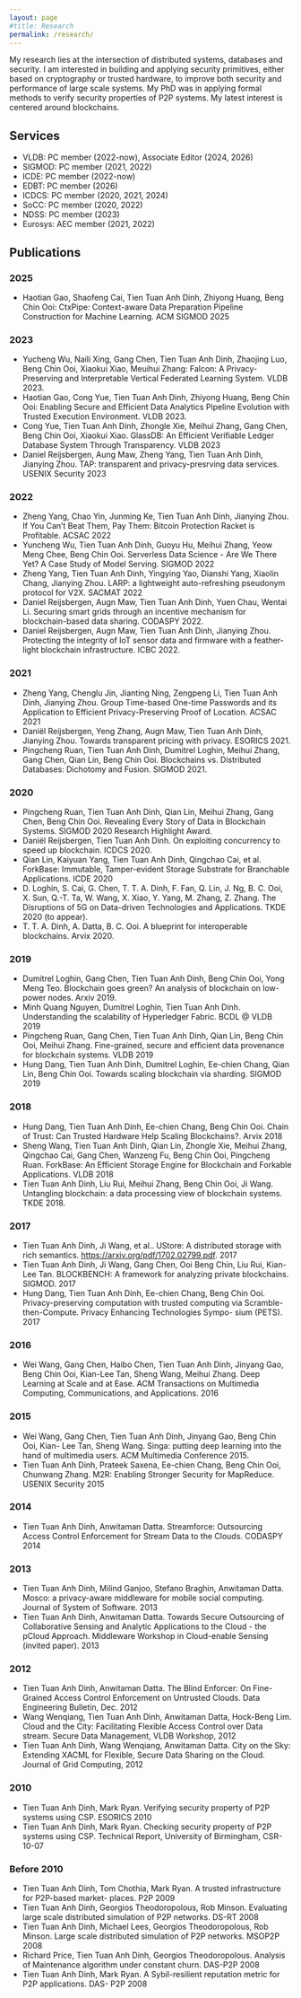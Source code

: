 ```yaml
---
layout: page
#title: Research 
permalink: /research/
---
```

My research lies at the intersection of distributed systems, databases and security. I am interested in
building and applying security primitives, either based on cryptography or trusted hardware, to improve both
security and performance of large scale systems. My PhD was in applying formal methods to verify security
properties of P2P systems. My latest interest is centered around blockchains. 

## Services
* VLDB: PC member (2022-now), Associate Editor (2024, 2026)
* SIGMOD: PC member (2021, 2022)
* ICDE: PC member (2022-now)
* EDBT: PC member (2026)
* ICDCS: PC member (2020, 2021, 2024)
* SoCC: PC member (2020, 2022)
* NDSS: PC member (2023)
* Eurosys: AEC member (2021, 2022)

## Publications

### 2025
* Haotian Gao, Shaofeng Cai, Tien Tuan Anh Dinh, Zhiyong Huang, Beng Chin Ooi: CtxPipe: Context-aware Data Preparation Pipeline Construction for Machine Learning. ACM SIGMOD 2025

### 2023
* Yucheng Wu, Naili Xing, Gang Chen, Tien Tuan Anh Dinh, Zhaojing Luo, Beng Chin Ooi, Xiaokui Xiao, Meuihui Zhang: Falcon: A Privacy-Preserving and Interpretable Vertical Federated Learning System. VLDB 2023.
* Haotian Gao, Cong Yue, Tien Tuan Anh Dinh, Zhiyong Huang, Beng Chin Ooi: Enabling Secure and Efficient Data Analytics Pipeline Evolution with Trusted Execution Environment. VLDB 2023.
* Cong Yue, Tien Tuan Anh Dinh, Zhongle Xie, Meihui Zhang, Gang Chen, Beng Chin Ooi, Xiaokui Xiao. GlassDB: An Efficient Verifiable Ledger Database System Through Transparency. VLDB 2023
* Daniel Reijsbergen, Aung Maw, Zheng Yang, Tien Tuan Anh Dinh, Jianying Zhou. TAP: transparent and privacy-presrving data services. USENIX Security 2023

### 2022
* Zheng Yang, Chao Yin, Junming Ke, Tien Tuan Anh Dinh, Jianying Zhou. If You Can’t Beat Them, Pay Them: Bitcoin Protection Racket is Profitable. ACSAC 2022
* Yuncheng Wu, Tien Tuan Anh Dinh, Guoyu Hu, Meihui Zhang, Yeow Meng Chee, Beng Chin Ooi. Serverless Data Science - Are We There Yet? A Case Study of Model Serving. SIGMOD 2022
* Zheng Yang, Tien Tuan Anh Dinh, Yingying Yao, Dianshi Yang, Xiaolin Chang, Jianying Zhou. LARP: a lightweight auto-refreshing pseudonym protocol for V2X. SACMAT 2022 
* Daniel Reijsbergen, Augn Maw, Tien Tuan Anh Dinh, Yuen Chau, Wentai Li. Securing smart grids through an incentive mechanism for blockchain-based data sharing. CODASPY 2022. 
* Daniel Reijsbergen, Augn Maw, Tien Tuan Anh Dinh, Jianying Zhou. Protecting the integrity of IoT sensor data and firmware with a feather-light blockchain infrastructure. ICBC 2022. 

### 2021
* Zheng Yang, Chenglu Jin, Jianting Ning, Zengpeng Li, Tien Tuan Anh Dinh, Jianying Zhou. Group Time-based One-time Passwords and its Application to Efficient Privacy-Preserving Proof of Location. ACSAC 2021
* Daniël Reijsbergen, Yeng Zhang, Augn Maw, Tien Tuan Anh Dinh, Jianying Zhou. Towards transparent pricing with privacy. ESORICS 2021.  
* Pingcheng Ruan, Tien Tuan Anh Dinh, Dumitrel Loghin, Meihui Zhang, Gang Chen, Qian Lin, Beng Chin Ooi.
Blockchains vs. Distributed Databases: Dichotomy and Fusion. SIGMOD 2021.

### 2020
* Pingcheng Ruan, Tien Tuan Anh Dinh, Qian Lin, Meihui Zhang, Gang Chen, Beng Chin Ooi. Revealing Every Story of Data in Blockchain Systems. SIGMOD 2020 Research Highlight Award. 
* Daniël Reijsbergen, Tien Tuan Anh Dinh. On exploiting concurrency to speed up blockchain. ICDCS 2020.
* Qian Lin, Kaiyuan Yang, Tien Tuan Anh Dinh, Qingchao Cai, et al.  ForkBase: Immutable, Tamper-evident Storage Substrate for Branchable Applications. ICDE 2020
* D. Loghin, S. Cai, G. Chen, T. T. A. Dinh, F. Fan, Q. Lin, J. Ng, B. C. Ooi, X. Sun, Q.-T. Ta, W. Wang, X. Xiao, Y. Yang, M. Zhang, Z. Zhang. The Disruptions of 5G on Data-driven Technologies and Applications. TKDE 2020 (to appear).
* T. T. A. Dinh, A. Datta, B. C. Ooi. A blueprint for interoperable blockchains. Arvix 2020. 

### 2019
* Dumitrel Loghin, Gang Chen, Tien Tuan Anh Dinh, Beng Chin Ooi, Yong Meng Teo. Blockchain goes green? An analysis of blockchain on low-power nodes. Arxiv 2019. 
* Minh Quang Nguyen, Dumitrel Loghin, Tien Tuan Anh Dinh. Understanding the scalability of Hyperledger Fabric. BCDL @ VLDB 2019
* Pingcheng Ruan, Gang Chen, Tien Tuan Anh Dinh, Qian Lin, Beng Chin Ooi, Meihui Zhang. Fine-grained, secure and efficient data provenance for blockchain systems. VLDB 2019
* Hung Dang, Tien Tuan Anh Dinh, Dumitrel Loghin, Ee-chien Chang, Qian Lin, Beng Chin Ooi. Towards scaling blockchain via sharding. SIGMOD 2019

### 2018
* Hung Dang, Tien Tuan Anh Dinh, Ee-chien Chang, Beng Chin Ooi. Chain of Trust: Can Trusted Hardware Help Scaling Blockchains?. Arvix 2018
* Sheng Wang, Tien Tuan Anh Dinh, Qian Lin, Zhongle Xie, Meihui Zhang, Qingchao Cai, Gang Chen, Wanzeng Fu, Beng Chin Ooi, Pingcheng Ruan. ForkBase: An Efficient Storage Engine for Blockchain and Forkable Applications. VLDB 2018
* Tien Tuan Anh Dinh, Liu Rui, Meihui Zhang, Beng Chin Ooi, Ji Wang. Untangling blockchain: a data processing view of blockchain systems. TKDE 2018.

### 2017
* Tien Tuan Anh Dinh, Ji Wang, et al.. UStore: A distributed storage with rich semantics. https://arxiv.org/pdf/1702.02799.pdf. 2017
* Tien Tuan Anh Dinh, Ji Wang, Gang Chen, Ooi Beng Chin, Liu Rui, Kian-Lee Tan. BLOCKBENCH: A framework for analyzing private blockchains. SIGMOD. 2017
* Hung Dang, Tien Tuan Anh Dinh, Ee-chien Chang, Beng Chin Ooi. Privacy-preserving computation with trusted computing via Scramble-then-Compute. Privacy Enhancing Technologies Sympo- sium (PETS). 2017

### 2016
* Wei Wang, Gang Chen, Haibo Chen, Tien Tuan Anh Dinh, Jinyang Gao, Beng Chin Ooi, Kian-Lee Tan, Sheng Wang, Meihui Zhang. Deep Learning at Scale and at Ease. ACM Transactions on Multimedia Computing, Communications, and Applications. 2016

### 2015
* Wei Wang, Gang Chen, Tien Tuan Anh Dinh, Jinyang Gao, Beng Chin Ooi, Kian- Lee Tan, Sheng Wang. Singa: putting deep learning into the hand of multimedia users. ACM Multimedia Conference 2015.
* Tien Tuan Anh Dinh, Prateek Saxena, Ee-chien Chang, Beng Chin Ooi, Chunwang Zhang. M2R: Enabling Stronger Security for MapReduce. USENIX Security 2015

### 2014
* Tien Tuan Anh Dinh, Anwitaman Datta. Streamforce: Outsourcing Access Control Enforcement for Stream Data to the Clouds. CODASPY 2014

### 2013
* Tien Tuan Anh Dinh, Milind Ganjoo, Stefano Braghin, Anwitaman Datta. Mosco: a privacy-aware middleware for mobile social computing. Journal of System of Software. 2013
* Tien Tuan Anh Dinh, Anwitaman Datta. Towards Secure Outsourcing of Collaborative Sensing and Analytic Applications to the Cloud - the pCloud Approach. Middleware Workshop in Cloud-enable Sensing (invited paper). 2013

### 2012
* Tien Tuan Anh Dinh, Anwitaman Datta. The Blind Enforcer: On Fine-Grained Access Control Enforcement on Untrusted Clouds. Data Engineering Bulletin, Dec. 2012
* Wang Wenqiang, Tien Tuan Anh Dinh, Anwitaman Datta, Hock-Beng Lim. Cloud and the City: Facilitating Flexible Access Control over Data stream. Secure Data Management, VLDB Workshop, 2012
* Tien Tuan Anh Dinh, Wang Wenqiang, Anwitaman Datta. City on the Sky: Extending XACML for Flexible, Secure Data Sharing on the Cloud. Journal of Grid Computing, 2012

### 2010
* Tien Tuan Anh Dinh, Mark Ryan. Verifying security property of P2P systems using CSP. ESORICS 2010
* Tien Tuan Anh Dinh, Mark Ryan. Checking security property of P2P systems using CSP. Technical Report, University of Birmingham, CSR-10-07

### Before 2010
* Tien Tuan Anh Dinh, Tom Chothia, Mark Ryan. A trusted infrastructure for P2P-based market- places. P2P 2009
* Tien Tuan Anh Dinh, Georgios Theodoropolous, Rob Minson. Evaluating large scale distributed simulation of P2P networks. DS-RT 2008
* Tien Tuan Anh Dinh, Michael Lees, Georgios Theodoropolous, Rob Minson. Large scale distributed simulation of P2P networks. MSOP2P 2008
* Richard Price, Tien Tuan Anh Dinh, Georgios Theodoropolous. Analysis of Maintenance algorithm under constant churn. DAS-P2P 2008
* Tien Tuan Anh Dinh, Mark Ryan. A Sybil-resilient reputation metric for P2P applications. DAS- P2P 2008
